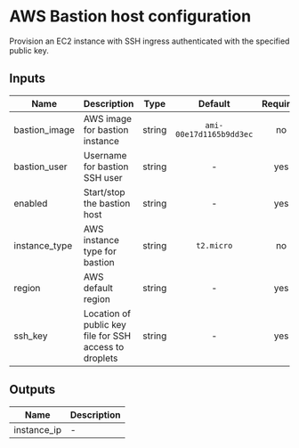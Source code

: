 # AWS Bastion host configuration

Provision an EC2 instance with SSH ingress authenticated with the specified public key.

## Inputs

| Name | Description | Type | Default | Required |
|------|-------------|:----:|:-----:|:-----:|
| bastion\_image | AWS image for bastion instance | string | `ami-00e17d1165b9dd3ec` | no |
| bastion\_user | Username for bastion SSH user | string | - | yes |
| enabled | Start/stop the bastion host | string | - | yes |
| instance\_type | AWS instance type for bastion | string | `t2.micro` | no |
| region | AWS default region | string | - | yes |
| ssh\_key | Location of public key file for SSH access to droplets | string | - | yes |

## Outputs

| Name | Description |
|------|-------------|
| instance\_ip | - |

